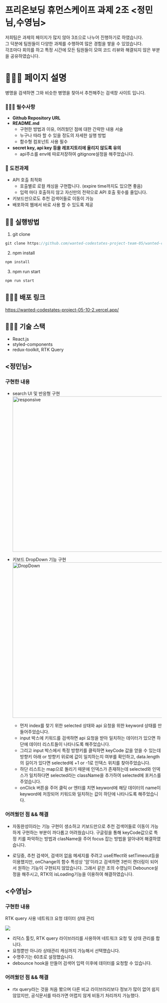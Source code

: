 # 프리온보딩 휴먼스케이프 과제 2조 <정민님,수영님>

저희팀은 과제의 페이지가 많지 않아 3조으로 나누어 진행하기로 하였습니다. <br>
그 덕분에 팀원들이 다양한 과제를 수행하여 많은 경험을 쌓을 수 있었습니다. <br>
각조마다 회의를 하고 특정 시간에 모든 팀원들이 모여 코드 리뷰와 해결되지 않은 부분을 공유하였습니다.

# 👨🏻‍⚕️ 페이지 설명

병명을 검색하면 그와 비슷한 병명을 찾아서 추천해주는 검색창 사이트 입니다.

### 👨🏻‍🎓 필수사항

- **Github Repository URL**
- **README.md**
  - 구현한 방법과 이유, 어려웠던 점에 대한 간략한 내용 서술
  - 누구나 따라 할 수 있을 정도의 자세한 실행 방법
  - 함수형 컴포넌트 사용 필수
- **secret key, api key 등을 레포지토리에 올리지 않도록 유의**
  - api주소를 env에 따로저장하여 gitignore설정을 해주었습니다.

### 💂 도전과제

- API 호출 최적화
  - 호출별로 로컬 캐싱을 구현합니다. (expire time까지도 있으면 좋음)
  - 입력 마다 호출하지 않고 자신만의 전략으로 API 호출 횟수를 줄입니다.
- 키보드만으로도 추천 검색어들로 이동이 가능
- 배포하여 웹에서 바로 사용 할 수 있도록 제공

## 👩‍🏫 실행방법

1. git clone

```jsx
git clone https://github.com/wanted-codestates-project-team-05/wanted-codestates-project-05-10-2.git
```

2. npm install

```jsx
npm install
```

3. npm run start

```jsx
npm run start
```

## 👩🏼‍💻 배포 링크

https://wanted-codestates-project-05-10-2.vercel.app/

## 👨🏻‍🔬 기술 스택

- React.js
- styled-components
- redux-toolkit, RTK Query

## <정민님>

### 구현한 내용

- search UI 및 반응형 구현
  <img width="500" src="https://user-images.githubusercontent.com/56882147/157842542-83a7af2f-bb56-4ab7-bebc-a5f773df65ca.gif" alt="responsive" />

- 키보드 DropDown 기능 구현
  <img width="500" src="https://user-images.githubusercontent.com/56882147/157842581-8d1d191b-1fd8-46d0-8163-da50b53ed94a.gif" alt="DropDown" />

  - 먼저 index를 찾기 위한 selected 상태와 api 요청을 위한 keyword 상태를 만들어주었습니다.
  - input 박스에 키워드를 검색하면 api 요청을 받아 일치하는 데이터가 있으면 하단에 데이터 리스트들이
    나타나도록 해주었습니다.
  - 그리고 input 박스에서 특정 방향키를 클릭하면 keyCode 값을 얻을 수 있는데 방향키 아래 or 방향키 위로에 값이 일치하는지 여부를 확인하고, data.length의 길이가 있다면 selected에 +1 or -1로 인덱스 위치를 찾아주었습니다.
  - 하단 리스트는 map으로 돌리기 때문에 인덱스가 존재하는데 selected와 인덱스가 일치하다면 selected라는 className을 추가하여 selected에 포커스를 주었습니다.
  - onClick 버튼을 주어 클릭 or 엔터를 치면 keyword에 해당 데이터의 name이 keyword에 저장되어 키워드와 일치하는 값이 하단에 나타나도록 해주었습니다.

### 어려웠던 점 && 해결

- 자동완성이라는 기능 구현이 생소하고 키보드만으로 추천 검색어들로 이동이 가능하게 구현하는 부분이 까다롭고 어려웠습니다.
  구글링을 통해 keyCode값으로 특정 키를 파악하는 방법과 clasName을 주어 focus 잡는 방법을 알아내어 해결하였습니다.

- 로딩중, 추천 검색어, 검색어 없음 메세지를 주려고 useEffect와 setTimeout등을 이용했지만,
  onChange의 함수 특성상 '암'이라고 검색하면 3번이 랜더링이 되어서 원하는 기능이 구현되지 않았습니다. 그래서 같은 조의 수영님이 Debounce설정을 해주시고, RTK의 isLoading기능을 이용하여 해결하였습니다.

## <수영님>

### 구현한 내용

RTK query 사용 네트워크 요청 데이터 상태 관리

![](https://images.velog.io/images/sooyoung159/post/4ba2240f-35d1-4de3-97f1-4dea3d257ef5/%EC%BA%A1%EC%B2%98.PNG)

- 리덕스 툴킷, RTK query 라이브러리를 사용하여 네트워크 요청 및 상태 관리를 합니다.
- 요청뿐만 아니라 상태관리 캐싱까지 가능해서 선택했습니다.
- 수명주기는 60초로 설정했습니다.
- debounce hook을 만들어 검색어 입력 이후에 데이터를 요청할 수 있습니다.

### 어려웠던 점 && 해결

- rtx query라는 것을 처음 봤으며 다른 비교 라이브러리보다 정보가 많이 없어 쉽지 않았지만, 공식문서를 따라가면 어렵지 않게 비동기 처리까지 가능했다.
